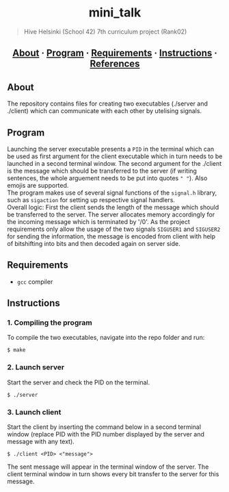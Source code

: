 <h1 align="center">mini_talk</h1>

> Hive Helsinki (School 42) 7th curriculum project (Rank02)

<h2 align="center">
	<a href="#about">About</a>
	<span> · </span>
	<a href="#program">Program</a>
	<span> · </span>
	<a href="#requirements">Requirements</a>
	<span> · </span>
	<a href="#instructions">Instructions</a>
	<span> · </span>
	<a href="#references">References</a>
</h2>

## About
The repository contains files for creating two executables (./server and ./client) which can communicate with each other by utelising signals.

## Program
Launching the server executable presents a `PID` in the terminal which can be used as first argument for the client executable which in turn
needs to be launched in a second terminal window. The second argument for the ./client is the message which should be transferred to the server (if writing sentences, the whole arguement 
needs to be put into quotes `" "`). Also emojis are supported.  
The program makes use of several signal functions of the `signal.h` library, such as `sigaction` for setting up respective signal handlers.   
Overall logic: First the client sends the length of the message which should be transferred to the server. The server allocates memory accordingly for the incoming message which is terminated by '/0'. As the project requirements only allow the usage of the two signals `SIGUSER1` and `SIGUSER2` for sending the information, the message is encoded from client with help of bitshifting into bits and then decoded again on server side.

## Requirements
- `gcc` compiler

## Instructions

### 1. Compiling the program

To compile the two executables, navigate into the repo folder and run:

```
$ make 
```

### 2. Launch server

Start the server and check the PID on the terminal.
```
$ ./server
```

### 3. Launch client

Start the client by inserting the command below in a second terminal window (replace PID with the PID number displayed by the server and message with any text).
```
$ ./client <PID> <"message">
```
The sent message will appear in the terminal window of the server. The client terminal window in turn shows every bit transfer to the server for this message.
